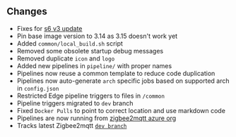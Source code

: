 ## Changes
- Fixes for [s6 v3 update](https://developers.home-assistant.io/blog/2022/05/12/s6-overlay-base-images)
- Pin base image version to 3.14 as 3.15 doesn't work yet
- Added `common/local_build.sh` script
- Removed some obsolete startup debug messages
- Removed duplicate `icon` and `logo`
- Added new pipelines in `pipeline/` with proper names
- Pipelines now reuse a common template to reduce code duplication
- Pipelines now auto-generate `arch` specific jobs based on supported arch in `config.json`
- Restricted Edge pipeline triggers to files in `/common`
- Pipeline triggers migrated to `dev` branch
- Fixed `Docker Pulls` to point to correct location and use markdown code
- Pipelines are now running from [zigbee2mqtt azure org](https://dev.azure.com/zigbee2mqtt/Zigbee2mqtt%20Add-on/_build)
- Tracks latest Zigbee2mqtt [`dev branch`](https://github.com/Koenkk/zigbee2mqtt/commits/dev)
